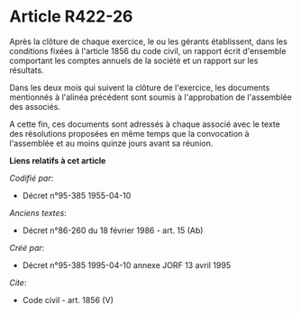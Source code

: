 # Article R422-26

Après la clôture de chaque exercice, le ou les gérants établissent, dans les conditions fixées à l'article 1856 du code
civil, un rapport écrit d'ensemble comportant les comptes annuels de la société et un rapport sur les résultats. 

Dans les deux mois qui suivent la clôture de l'exercice, les documents mentionnés à l'alinéa précédent sont soumis à
l'approbation de l'assemblée des associés. 

A cette fin, ces documents sont adressés à chaque associé avec le texte des résolutions proposées en même temps que la
convocation à l'assemblée et au moins quinze jours avant sa réunion.

**Liens relatifs à cet article**

_Codifié par_:

  - Décret n°95-385 1955-04-10

_Anciens textes_:

  - Décret n°86-260 du 18 février 1986 - art. 15 (Ab)

_Créé par_:

  - Décret n°95-385 1995-04-10 annexe JORF 13 avril 1995

_Cite_:

  - Code civil - art. 1856 (V)
